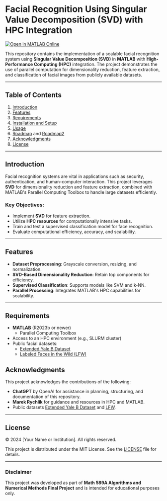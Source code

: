 
# Facial Recognition Using Singular Value Decomposition (SVD) with HPC Integration

[![Open in MATLAB Online](https://www.mathworks.com/images/responsive/global/open-in-matlab-online.svg)](https://matlab.mathworks.com/open/github/v1?repo=CuteLoop/faces)

This repository contains the implementation of a scalable facial recognition system using **Singular Value Decomposition (SVD)** in **MATLAB** with **High-Performance Computing (HPC)** integration. The project demonstrates the use of parallel computation for dimensionality reduction, feature extraction, and classification of facial images from publicly available datasets.

---

## Table of Contents
1. [Introduction](#introduction)
2. [Features](#features)
3. [Requirements](#requirements)
4. [Installation and Setup](./usage.md)
5. [Usage](./usage.md)
6. [Roadmap](./Roadmap.md) and [Roadmap2](./Roadma2p.md)
7. [Acknowledgments](#acknowledgments)
8. [License](#license)

---

## Introduction
Facial recognition systems are vital in applications such as security, authentication, and human-computer interaction. This project leverages **SVD** for dimensionality reduction and feature extraction, combined with MATLAB's Parallel Computing Toolbox to handle large datasets efficiently.

### Key Objectives:
- Implement **SVD** for feature extraction.
- Utilize **HPC resources** for computationally intensive tasks.
- Train and test a supervised classification model for face recognition.
- Evaluate computational efficiency, accuracy, and scalability.

---

## Features
- **Dataset Preprocessing**: Grayscale conversion, resizing, and normalization.
- **SVD-Based Dimensionality Reduction**: Retain top components for efficiency.
- **Supervised Classification**: Supports models like SVM and k-NN.
- **Parallel Processing**: Integrates MATLAB's HPC capabilities for scalability.

---

## Requirements
- **MATLAB** (R2023b or newer)
  - Parallel Computing Toolbox
- Access to an HPC environment (e.g., SLURM cluster)
- Public facial datasets:
  - [Extended Yale B Dataset](https://academictorrents.com/details/06e479f338b56fa5948c40287b66f68236a14612)
  - [Labeled Faces in the Wild (LFW)](http://vis-www.cs.umass.edu/lfw/)


## Acknowledgments
This project acknowledges the contributions of the following:
- **ChatGPT** by OpenAI for assistance in planning, structuring, and documentation of this repository.
- **Marek Rychlik** for guidance and resources in HPC and MATLAB.
- Public datasets [Extended Yale B Dataset](https://academictorrents.com/details/06e479f338b56fa5948c40287b66f68236a14612) and [LFW](http://vis-www.cs.umass.edu/lfw/).

---

## License
© 2024 [Your Name or Institution]. All rights reserved.

This project is distributed under the MIT License. See the [LICENSE](LICENSE) file for details.

---

### Disclaimer
This project was developed as part of **Math 589A Algorithms and Numerical Methods Final Project** and is intended for educational purposes only.

